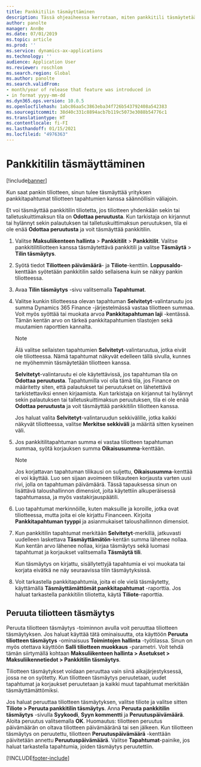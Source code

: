 ```yaml
---
title: Pankkitilin täsmäyttäminen
description: Tässä ohjeaiheessa kerrotaan, miten pankkitili täsmäytetään.
author: panolte
manager: AnnBe
ms.date: 07/01/2019
ms.topic: article
ms.prod: ''
ms.service: dynamics-ax-applications
ms.technology: ''
audience: Application User
ms.reviewer: roschlom
ms.search.region: Global
ms.author: panolte
ms.search.validFrom:
- month/year of release that feature was introduced in
- in format yyyy-mm-dd
ms.dyn365.ops.version: 10.0.5
ms.openlocfilehash: 1abc86aa5c3863eba34f726b543792408a542383
ms.sourcegitcommit: 38d40c331c8894acb7b119c5073e3088b54776c1
ms.translationtype: HT
ms.contentlocale: fi-FI
ms.lasthandoff: 01/15/2021
ms.locfileid: "4976363"
---
```

# <a name="reconcile-a-bank-account"></a>Pankkitilin täsmäyttäminen

[!include[banner](../includes/banner.md)]

Kun saat pankin tiliotteen, sinun tulee täsmäyttää yrityksen pankkitapahtumat tiliotteen tapahtumien kanssa säännöllisin väliajoin.

Et voi täsmäyttää pankkitilin tiliotetta, jos tiliotteen yhdenkään sekin tai talletuskuittimaksun tila on **Odottaa peruutusta**. Kun tarkistaja on kirjannut tai hylännyt sekin palautuksen tai talletuskuittimaksun peruutuksen, tila ei ole enää **Odottaa peruutusta** ja voit täsmäyttää pankkitilin.

1.  Valitse **Maksuliikenteen hallinta** \> **Pankkitilit** \> **Pankkitilit**. Valitse pankkitilitiliotteen kanssa täsmäytettävä pankkitili ja valitse **Täsmäytä** > **Tilin täsmäytys**.

2.  Syötä tiedot **Tiliotteen päivämäärä**- ja **Tiliote**-kenttiin. **Loppusaldo**-kenttään syötetään pankkitilin saldo sellaisena kuin se näkyy pankin tiliotteessa.

3.  Avaa **Tilin täsmäytys** -sivu valitsemalla **Tapahtumat**.

4.  Valitse kunkin tiliotteessa olevan tapahtuman **Selvitetyt**-valintaruutu jos summa Dynamics 365 Finance -järjestelmässä vastaa tiliotteen summaa. Voit myös syöttää tai muokata arvoa **Pankkitapahtuman laji** -kentässä. Tämän kentän arvo on tärkeä pankkitapahtumien tilastojen sekä muutamien raporttien kannalta.
    

    > [!NOTE]
    > <P>Älä valitse sellaisten tapahtumien <STRONG>Selvitetyt</STRONG>-valintaruutua, jotka eivät ole tiliotteessa. Nämä tapahtumat näkyvät edelleen tällä sivulla, kunnes ne myöhemmin täsmäytetään tiliotteen kanssa.</P>
    > <P><STRONG>Selvitetyt</STRONG>-valintaruutu ei ole käytettävissä, jos tapahtuman tila on <STRONG>Odottaa peruutusta</STRONG>. Tapahtumilla voi olla tämä tila, jos Finance on määritetty siten, että palautukset tai peruutukset on lähetettävä tarkistettaviksi ennen kirjaamista. Kun tarkistaja on kirjannut tai hylännyt sekin palautuksen tai talletuskuittimaksun peruutuksen, tila ei ole enää <STRONG>Odottaa peruutusta</STRONG> ja voit täsmäyttää pankkitilin tiliotteen kanssa.</P>

    
    Jos haluat valita **Selvitetyt**-valintaruudun sekkivälille, jotka kaikki näkyvät tiliotteessa, valitse **Merkitse sekkiväli** ja määritä sitten kyseinen väli.

5.  Jos pankkitilitapahtuman summa ei vastaa tiliotteen tapahtuman summaa, syötä korjauksen summa **Oikaisusumma**-kenttään.
    

    > [!NOTE]
    > <P>Jos korjattavan tapahtuman tilikausi on suljettu, <STRONG>Oikaisusumma</STRONG>-kenttää ei voi käyttää. Luo sen sijaan avoimeen tilikauteen korjausta varten uusi rivi, jolla on tapahtuman päivämäärä. Tässä tapauksessa sinun on lisättävä taloushallinnon dimensiot, joita käytettiin alkuperäisessä tapahtumassa, ja myös vastakirjauspäätili.</P>



6.  Luo tapahtumat merkinnöille, kuten maksuille ja koroille, jotka ovat tiliotteessa, mutta joita ei ole kirjattu Financeen. Kirjoita **Pankkitapahtuman tyyppi** ja asianmukaiset taloushallinnon dimensiot.

7.  Kun pankkitilin tapahtumat merkitään **Selvitetyt**-merkillä, jatkuvasti uudelleen laskettava **Täsmäyttämätön**-kentän summa lähenee nollaa. Kun kentän arvo lähenee nollaa, kirjaa täsmäytys sekä luomasi tapahtumat ja korjaukset valitsemalla **Täsmäytä tili**.
    
    Kun täsmäytys on kirjattu, sisällytettyjä tapahtumia ei voi muokata tai korjata eivätkä ne näy seuraavissa tilin täsmäytyksissä.

8.  Voit tarkastella pankkitapahtumia, joita ei ole vielä täsmäytetty, käyttämällä **Täsmäyttämättömät pankkitapahtumat** -raporttia. Jos haluat tarkastella pankkitilin tiliotetta, käytä **Tiliote**-raporttia.

## <a name="cancel-bank-statement-reconciliation"></a>Peruuta tiliotteen täsmäytys 

Peruuta tiliotteen täsmäytys -toiminnon avulla voit peruuttaa tiliotteen täsmäytyksen. Jos haluat käyttää tätä ominaisuutta, ota käyttöön **Peruuta tiliotteen täsmäytys** -ominaisuus **Toimintojen hallinta** -työtilassa. Sinun on myös otettava käyttöön **Salli tiliotteen muokkaus** -parametri. Voit tehdä tämän siirtymällä kohtaan **Maksuliikenteen hallinta > Asetukset > Maksuliikennetiedot > Pankkitilin täsmäytys**.
 
Tiliotteen täsmäytykset voidaan peruuttaa vain siinä aikajärjestyksessä, jossa ne on syötetty. Kun tiliotteen täsmäytys peruutetaan, uudet tapahtumat ja korjaukset peruutetaan ja kaikki muut tapahtumat merkitään täsmäyttämättömiksi.
 
Jos haluat peruuttaa tiliotteen täsmäytyksen, valitse tiliote ja valitse sitten **Tiliote > Peruuta pankkitilin täsmäytys**. Anna **Peruuta pankkitilin täsmäytys** -sivulla **Syykoodi**, **Syyn kommentti** ja **Peruutuspäivämäärä**. Aloita peruutus valitsemalla **OK**. Huomautus: tiliotteen peruutus päivämäärän on oltava tiliotteen päivämääränä tai sen jälkeen. Kun tiliotteen täsmäytys on peruutettu, tiliotteen **Peruutuspäivämäärä** -kenttään päivitetään annettu **Peruutuspäivämäärä**. Valitse **Tapahtumat**-painike, jos haluat tarkastella tapahtumia, joiden täsmäytys peruutettiin.


[!INCLUDE[footer-include](../../includes/footer-banner.md)]
